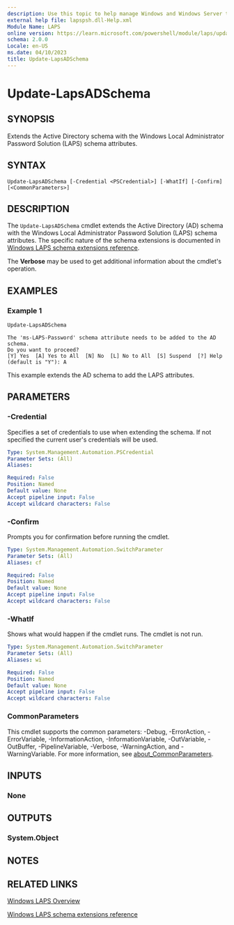 ```yaml
---
description: Use this topic to help manage Windows and Windows Server technologies with Windows PowerShell.
external help file: lapspsh.dll-Help.xml
Module Name: LAPS
online version: https://learn.microsoft.com/powershell/module/laps/update-lapsadschema?view=windowsserver2022-ps&wt.mc_id=ps-gethelp
schema: 2.0.0
Locale: en-US
ms.date: 04/10/2023
title: Update-LapsADSchema
---
```


# Update-LapsADSchema

## SYNOPSIS
Extends the Active Directory schema with the Windows Local Administrator Password Solution (LAPS)
schema attributes.

## SYNTAX

```
Update-LapsADSchema [-Credential <PSCredential>] [-WhatIf] [-Confirm] [<CommonParameters>]
```

## DESCRIPTION

The `Update-LapsADSchema` cmdlet extends the Active Directory (AD) schema with the Windows Local
Administrator Password Solution (LAPS) schema attributes. The specific nature of the schema
extensions is documented in
[Windows LAPS schema extensions reference](https://go.microsoft.com/fwlink/?linkid=2233804).

The **Verbose** may be used to get additional information about the cmdlet's operation.

## EXAMPLES

### Example 1

```powershell
Update-LapsADSchema
```

```Output
The 'ms-LAPS-Password' schema attribute needs to be added to the AD schema.
Do you want to proceed?
[Y] Yes  [A] Yes to All  [N] No  [L] No to All  [S] Suspend  [?] Help (default is "Y"): A
```

This example extends the AD schema to add the LAPS attributes.

## PARAMETERS

### -Credential

Specifies a set of credentials to use when extending the schema. If not specified the current user's
credentials will be used.

```yaml
Type: System.Management.Automation.PSCredential
Parameter Sets: (All)
Aliases:

Required: False
Position: Named
Default value: None
Accept pipeline input: False
Accept wildcard characters: False
```

### -Confirm

Prompts you for confirmation before running the cmdlet.

```yaml
Type: System.Management.Automation.SwitchParameter
Parameter Sets: (All)
Aliases: cf

Required: False
Position: Named
Default value: None
Accept pipeline input: False
Accept wildcard characters: False
```

### -WhatIf

Shows what would happen if the cmdlet runs. The cmdlet is not run.

```yaml
Type: System.Management.Automation.SwitchParameter
Parameter Sets: (All)
Aliases: wi

Required: False
Position: Named
Default value: None
Accept pipeline input: False
Accept wildcard characters: False
```

### CommonParameters

This cmdlet supports the common parameters: -Debug, -ErrorAction, -ErrorVariable,
-InformationAction, -InformationVariable, -OutVariable, -OutBuffer, -PipelineVariable, -Verbose,
-WarningAction, and -WarningVariable. For more information, see
[about_CommonParameters](http://go.microsoft.com/fwlink/?LinkID=113216).

## INPUTS

### None

## OUTPUTS

### System.Object

## NOTES

## RELATED LINKS

[Windows LAPS Overview](https://go.microsoft.com/fwlink/?linkid=2233901)

[Windows LAPS schema extensions reference](https://go.microsoft.com/fwlink/?linkid=2233804)
